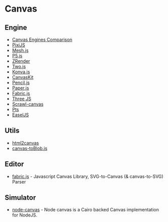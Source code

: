 # Canvas


## Engine

- [Canvas Engines Comparison](https://github.com/slaylines/canvas-engines-comparison)
- [PixiJS](https://www.pixijs.com/)
- [Mesh.js](https://github.com/mesh-js/mesh.js)
- [P5.js](https://p5js.org/)
- [ZRender](https://github.com/ecomfe/zrender)
- [Two.js](https://two.js.org/)
- [Konva.js](https://konvajs.org/)
- [CanvasKit](https://skia.org/docs/user/modules/canvaskit/)
- [Pencil.js](https://pencil.js.org/)
- [Paper.js](http://paperjs.org/)
- [Fabric.js](http://fabricjs.com/)
- [Three JS](https://threejs.org/)
- [Scrawl-canvas](https://scrawl-v8.rikweb.org.uk/)
- [Pts](https://github.com/williamngan/pts)
- [EaselJS](https://github.com/CreateJS/EaselJS)

## Utils

- [html2canvas](https://github.com/niklasvh/html2canvas)
- [canvas-toBlob.js](https://github.com/eligrey/canvas-toBlob.js)

## Editor

- [fabric.js](https://github.com/fabricjs/fabric.js) - Javascript Canvas Library, SVG-to-Canvas (& canvas-to-SVG) Parser

## Simulator

- [node-canvas](https://github.com/Automattic/node-canvas) - Node canvas is a Cairo backed Canvas implementation for NodeJS.
